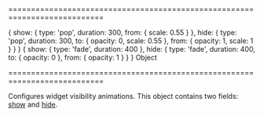 ===========================================================================
<!--default-->{ show: { type: 'pop', duration: 300, from: { scale: 0.55 } }, hide: { type: 'pop', duration: 300, to: { opacity: 0, scale: 0.55 }, from: { opacity: 1, scale: 1 } } }<!--/default-->
<!--custom_default_for_Android_below_version_4.2-->{ show: { type: 'fade', duration: 400 }, hide: { type: 'fade', duration: 400, to: { opacity: 0 }, from: { opacity: 1 } } }<!--/custom_default_for_Android_below_version_4.2-->
<!--type-->Object<!--/type-->
===========================================================================

<!--shortDescription-->
Configures widget visibility animations. This object contains two fields: [show]({basewidgetpath}/Configuration/animation/#show) and [hide]({basewidgetpath}/Configuration/animation/#hide).
<!--/shortDescription-->

<!--fullDescription-->

<!--/fullDescription-->